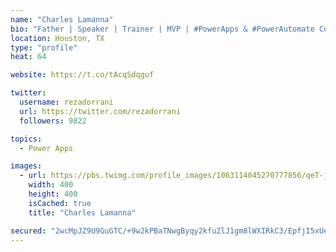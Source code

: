 ```yaml
---
name: "Charles Lamanna"
bio: "Father | Speaker | Trainer | MVP | #PowerApps & #PowerAutomate Community Super User | YouTuber Right-pointing triangle http://youtube.com/c/rezadorrani | Learn - Share - Clockwise rightwards and leftwards open circle arrows"
location: Houston, TX
type: "profile"
heat: 64

website: https://t.co/tAcqSdqguf

twitter:
  username: rezadorrani
  url: https://twitter.com/rezadorrani
  followers: 9822

topics:
  - Power Apps

images:
  - url: https://pbs.twimg.com/profile_images/1063114045270777856/qeT-jpWr_400x400.jpg
    width: 400
    height: 400
    isCached: true
    title: "Charles Lamanna"

secured: "2wcMpJZ9U9GuGTC/+9w2kPBaTNwgByqy2kfuZlJ1gm8lWXIRkC3/EpfjI5xUe8R7bnImAOKSZxa/XDEybH2TOt8Gi/h212XNnTPZiUQr2QL1muBuvNWqa2aaBHmEmrXHqPzcKrEeNAIkUbZ4VHfCPtztxcSfdJuhL5Wd7MKheA8lEx5QXHY9WTivd33T2M+em30AT95SL2/ELqukHOL3wjZ63pSeBlRfurhob+nIkKyt0BYr+IEaiZT8KwWVNFHNJ4qU5HKN7ECwPtIuLD3OK6B2cww8H6oNG0ygsqF+JtDN19dzaN3BIkK4BKXEZcvzoGkNEtHJEs+/zwFhmh5gJM7H7DsLDbtvGO1pDGyXYuwsY2CGQtfdGSVsR2sYmr/Dsr4IBJjHIwOAM+iDust8W6r7ul8oKQrgarY/Jzzr/B0=;xsAwjA0jZ0QpEyavoeL6rQ=="
---
```


